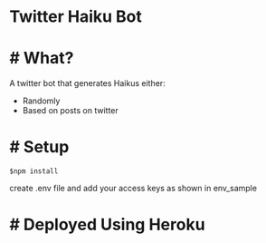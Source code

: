 # Twitter Haiku Bot

# # What?
A twitter bot that generates Haikus either:
- Randomly
- Based on posts on twitter

# # Setup

`$npm install`

create .env file and add your access keys as shown in env_sample

# # Deployed Using Heroku
